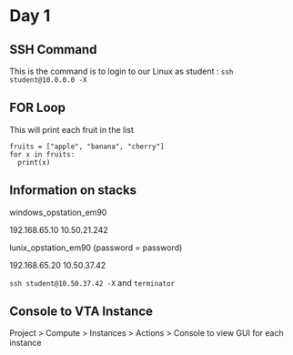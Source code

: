 # Day 1

## SSH Command 
This is the command is to login to our Linux as student : `ssh student@10.0.0.0 -X` 

## FOR Loop
This will print each fruit in the list
```
fruits = ["apple", "banana", "cherry"]
for x in fruits:
  print(x)
```
## Information on stacks

windows_opstation_em90

192.168.65.10
10.50.21.242

lunix_opstation_em90 (password = password)

192.168.65.20
10.50.37.42

`ssh student@10.50.37.42 -X` and `terminator` 

## Console to VTA Instance
Project > Compute > Instances > Actions > Console to view GUI for each instance



